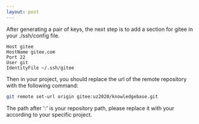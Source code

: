 ```yaml
---
layout: post
---
```


After generating a pair of keys, the next step is to add a section for gitee in your ./ssh/config file.

```
Host gitee
HostName gitee.com
Port 22
User git
IdentityFile ~/.ssh/gitee
```

Then in your project, you should replace the url of the remote repository with the following command:

```sh
git remote set-url origin gitee:uz2020/knowledgebase.git
```

The path after ':' is your repository path, please replace it with your according to your specific project.
